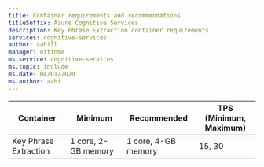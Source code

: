 ```yaml
---
title: Container requirements and recommendations
titleSuffix: Azure Cognitive Services
description: Key Phrase Extraction container requirements
services: cognitive-services
author: aahill
manager: nitinme
ms.service: cognitive-services
ms.topic: include 
ms.date: 04/01/2020
ms.author: aahi
---
```



| Container | Minimum | Recommended | TPS<br>(Minimum, Maximum)|
|-----------|---------|-------------|--|
|Key Phrase Extraction | 1 core, 2-GB memory | 1 core, 4-GB memory |15, 30|